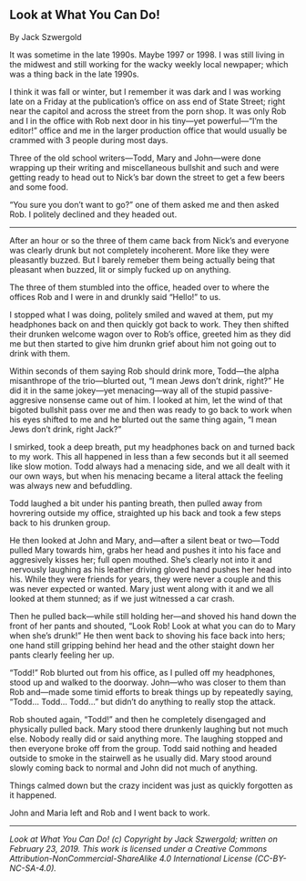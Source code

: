 ## Look at What You Can Do!

By Jack Szwergold

It was sometime in the late 1990s. Maybe 1997 or 1998. I was still living in the midwest and still working for the wacky weekly local newpaper; which was a thing back in the late 1990s.

I think it was fall or winter, but I remember it was dark and I was working late on a Friday at the publication’s office on ass end of State Street; right near the capitol and across the street from the porn shop. It was only Rob and I in the office with Rob next door in his tiny—yet powerful—“I’m the editor!” office and me in the larger production office that would usually be crammed with 3 people during most days.

Three of the old school writers—Todd, Mary and John—were done wrapping up their writing and miscellaneous bullshit and such and were getting ready to head out to Nick’s bar down the street to get a few beers and some food.

“You sure you don’t want to go?” one of them asked me and then asked Rob. I politely declined and they headed out.

***

After an hour or so the three of them came back from Nick’s and everyone was clearly drunk but not completely incoherent. More like they were pleasantly buzzed. But I barely remeber them being actually being that pleasant when buzzed, lit or simply fucked up on anything.

The three of them stumbled into the office, headed over to where the offices Rob and I were in and drunkly said “Hello!” to us.

I stopped what I was doing, politely smiled and waved at them, put my headphones back on and then quickly got back to work. They then shifted their drunken welcome wagon over to Rob’s office, greeted him as they did me but then started to give him drunkn grief about him not going out to drink with them.

Within seconds of them saying Rob should drink more, Todd—the alpha misanthrope of the trio—blurted out, “I mean Jews don’t drink, right?” He did it in the same jokey—yet menacing—way all of the stupid passive-aggresive nonsense came out of him. I looked at him, let the wind of that bigoted bullshit pass over me and then was ready to go back to work when his eyes shifted to me and he blurted out the same thing again, “I mean Jews don’t drink, right Jack?”

I smirked, took a deep breath, put my headphones back on and turned back to my work. This all happened in less than a few seconds but it all seemed like slow motion. Todd always had a menacing side, and we all dealt with it our own ways, but when his menacing became a literal attack the feeling was always new and befuddling.

Todd laughed a bit under his panting breath, then pulled away from hovrering outside my office, straighted up his back and took a few steps back to his drunken group.

He then looked at John and Mary, and—after a silent beat or two—Todd pulled Mary towards him, grabs her head and pushes it into his face and aggresively kisses her; full open mouthed. She’s clearly not into it and nervously laughing as his leather driving gloved hand pushes her head into his. While they were friends for years, they were never a couple and this was never expected or wanted. Mary just went along with it and we all looked at them  stunned; as if we just witnessed a car crash.

Then he pulled back—while still holding her—and shoved his hand down the front of her pants and shouted, “Look Rob! Look at what you can do to Mary when she’s drunk!” He then went back to shoving his face back into hers; one hand still gripping behind her head and the other staight down her pants clearly feeling her up.

“Todd!” Rob blurted out from his office, as I pulled off my headphones, stood up and walked to the doorway. John—who was closer to them than Rob and—made some timid efforts to break things up by repeatedly saying, “Todd… Todd… Todd…” but didn’t do anything to really stop the attack.

Rob shouted again, “Todd!” and then he completely disengaged and physically pulled back. Mary stood there drunkenly laughing but not much else. Nobody really did or said anything more. The laughing stopped and then everyone broke off from the group. Todd said nothing and headed outside to smoke in the stairwell as he usually did. Mary stood around slowly coming back to normal and John did not much of anything.

Things calmed down but the crazy incident was just as quickly forgotten as it happened.

John and Maria left and Rob and I went back to work.

***

*Look at What You Can Do! (c) Copyright by Jack Szwergold; written on February 23, 2019. This work is licensed under a Creative Commons Attribution-NonCommercial-ShareAlike 4.0 International License (CC-BY-NC-SA-4.0).*